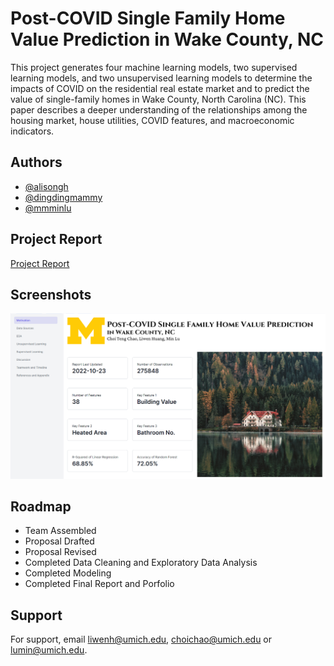 
# Post-COVID Single Family Home Value Prediction in Wake County, NC

This project generates four machine learning models, two supervised learning models, and two unsupervised learning models to determine the impacts of COVID on the residential real estate market and to predict the value of single-family homes in Wake County, North Carolina (NC). This paper describes a deeper understanding of the relationships among the housing market, house utilities, COVID features, and macroeconomic indicators. 


## Authors

- [@alisongh](https://github.com/alisongh)
- [@dingdingmammy](https://github.com/dingdingmammy)
- [@mmminlu](https://github.com/mmminlu)


## Project Report

[Project Report](https://cloud.datapane.com/reports/VkGLe2A/post-covid-single-family-home-value-prediction-in-wake-county-nc/)
## Screenshots

![App Screenshot](profile.png)


## Roadmap

- Team Assembled
- Proposal Drafted
- Proposal Revised
- Completed Data Cleaning and Exploratory Data Analysis
- Completed Modeling
- Completed Final Report and Porfolio


## Support

For support, email liwenh@umich.edu, choichao@umich.edu or lumin@umich.edu.

